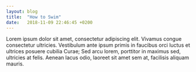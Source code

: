```yaml
---
layout: blog
title:  "How to Swim"
date:   2018-11-09 22:46:45 +0200
---
```


Lorem ipsum dolor sit amet, consectetur adipiscing elit. Vivamus congue consectetur ultricies. Vestibulum ante ipsum primis in faucibus orci luctus et ultrices posuere cubilia Curae; Sed arcu lorem, porttitor in maximus sed, ultricies at felis. Aenean lacus odio, laoreet sit amet sem at, facilisis aliquam mauris.
